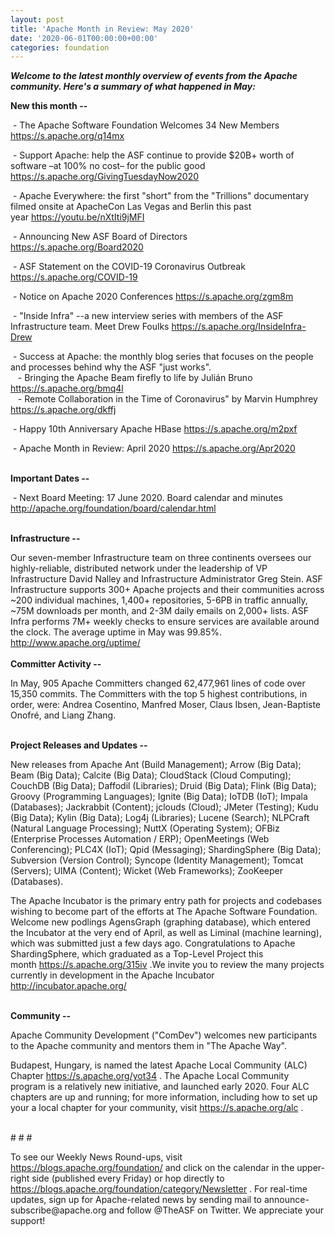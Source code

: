 ```yaml
---
layout: post
title: 'Apache Month in Review: May 2020'
date: '2020-06-01T00:00:00+00:00'
categories: foundation
---
```

<p><i><span style="font-weight: 700;">Welcome to the latest monthly overview of events from the Apache community. Here's a summary of what happened in May:</span></i></p><p><span style="font-weight: 700;">New this month --</span></p><p><span style="font-size: 14px;">&nbsp;- </span>The Apache Software Foundation Welcomes 34 New Members <a href="https://s.apache.org/q14mx" target="_blank">https://s.apache.org/q14mx</a></p><p>&nbsp;- Support Apache: help the ASF continue to provide $20B+ worth of software –at 100% no cost– for the public good <a href="https://s.apache.org/GivingTuesdayNow2020" target="_blank">https://s.apache.org/GivingTuesdayNow2020</a><br></p><p>&nbsp;- Apache Everywhere:
the&nbsp;first "short" from the "Trillions" documentary filmed onsite at 
ApacheCon Las Vegas and Berlin this past year&nbsp;<a href="https://youtu.be/nXtIti9jMFI" target="_blank">https://youtu.be/nXtIti9jMFI</a>&nbsp; </p><p>&nbsp;- Announcing New ASF Board of Directors <a href="https://s.apache.org/Board2020" target="_blank">https://s.apache.org/Board2020</a>&nbsp;&nbsp;</p><p>&nbsp;- ASF Statement on the COVID-19 Coronavirus Outbreak <a href="https://s.apache.org/COVID-19" target="_blank">https://s.apache.org/COVID-19</a>&nbsp;</p><p>&nbsp;- Notice on Apache 2020 Conferences&nbsp;<a href="https://s.apache.org/zgm8m" target="_blank">https://s.apache.org/zgm8m</a>&nbsp;&nbsp;</p><p>&nbsp;- "Inside Infra" --a new interview series with members of the ASF Infrastructure team. Meet Drew Foulks <a href="https://s.apache.org/InsideInfra-Drew" target="_blank">https://s.apache.org/InsideInfra-Drew</a></p><p>&nbsp;- Success at Apache: the monthly blog series that focuses on the people and processes behind why the ASF "just works". <br>&nbsp;&nbsp; - Bringing the Apache Beam firefly to life by Julián Bruno <a href="https://s.apache.org/bmq4l" target="_blank">https://s.apache.org/bmq4l</a><br>&nbsp;&nbsp; - Remote Collaboration in the Time of Coronavirus" by Marvin Humphrey <a href="https://s.apache.org/dkffj" target="_blank">https://s.apache.org/dkffj</a> </p><p>&nbsp;- Happy 10th Anniversary Apache HBase&nbsp;<a href="https://s.apache.org/m2pxf" target="_blank">https://s.apache.org/m2pxf</a>&nbsp;</p><p>&nbsp;- Apache Month in Review: April 2020 <a href="https://s.apache.org/Apr2020" target="_blank">https://s.apache.org/Apr2020</a></p><p><br><span style="font-weight: 700;">Important Dates --</span></p><p>&nbsp;- Next Board Meeting: 17 June 2020. Board calendar and minutes <a href="http://apache.org/foundation/board/calendar.html" target="_blank">http://apache.org/foundation/board/calendar.html</a></p><p><br><span style="font-weight: 700;">Infrastructure --</span></p><div>Our
 seven-member Infrastructure team on three continents oversees our 
highly-reliable, distributed network under the leadership of VP 
Infrastructure David Nalley and Infrastructure Administrator Greg Stein.
 ASF Infrastructure supports 300+ Apache projects and their communities 
across ~200 individual machines, 1,400+ repositories, 5-6PB in traffic 
annually, ~75M downloads per month, and 2-3M daily emails on 2,000+ 
lists. ASF Infra performs 7M+ weekly checks to ensure services are 
available around the clock. The average uptime in May was 99.85%. <a href="http://www.apache.org/uptime/" target="_blank">http://www.apache.org/uptime/</a><b><br></b></div><div><b><br></b></div><div><b>Committer Activity --</b></div><p>In May, 905 Apache Committers changed 62,477,961 lines of code over 15,350 commits. The Committers with the top 5 highest contributions, in 
order, were: Andrea Cosentino, Manfred Moser, Claus Ibsen, Jean-Baptiste Onofré, and Liang Zhang.&nbsp; </p><p><b><br>Project Releases and Updates --</b></p><p>New releases from Apache Ant (Build Management); Arrow (Big Data); Beam (Big Data); Calcite (Big Data); CloudStack (Cloud Computing); CouchDB (Big Data); Daffodil (Libraries); Druid (Big Data); Flink (Big
 Data); Groovy (Programming Languages); Ignite (Big
 Data); IoTDB (IoT); Impala (Databases); Jackrabbit (Content); jclouds (Cloud); JMeter (Testing); Kudu (Big Data); Kylin (Big Data); Log4j (Libraries); Lucene (Search); NLPCraft (Natural Language Processing); NuttX (Operating System); OFBiz (Enterprise Processes Automation / ERP); OpenMeetings (Web Conferencing); PLC4X (IoT); Qpid
 (Messaging); ShardingSphere (Big Data); Subversion (Version Control); Syncope (Identity Management); Tomcat (Servers); UIMA (Content); Wicket (Web Frameworks); ZooKeeper (Databases).</p><p>The
 Apache Incubator is the primary entry path for projects and codebases 
wishing to become part of the efforts at The Apache Software Foundation. Welcome new podlings AgensGraph (graphing database), which entered the Incubator at the very end of April, as well as Liminal (machine learning), which was submitted just a few days ago.&nbsp;Congratulations to Apache ShardingSphere, which graduated as a Top-Level Project this month&nbsp;<a href="https://s.apache.org/315iv" target="_blank">https://s.apache.org/315iv</a>&nbsp;.We invite you to review 
the many projects currently in development in the Apache Incubator <a href="http://incubator.apache.org/" target="_blank">http://incubator.apache.org/</a>&nbsp; &nbsp;<br><br></p><p><b>Community --</b></p><p>Apache Community Development ("ComDev") welcomes new participants to the Apache community and mentors them in "The Apache Way".</p><p>Budapest, Hungary, is named the latest Apache Local Community (ALC) Chapter <a href="https://s.apache.org/yot34" target="_blank">https://s.apache.org/yot34</a>&nbsp;. The Apache Local Community program is a relatively new initiative, and launched early 2020. Four ALC chapters are up and running; for more information, including how to set up your a local chapter for your community, visit&nbsp;<a href="https://s.apache.org/alc" target="_blank">https://s.apache.org/alc</a>&nbsp;.</p><p><span style="font-size: 14px;"><br></span># # #</p><p>To see our Weekly News Round-ups, visit <a href="https://blogs.apache.org/foundation/" target="_blank">https://blogs.apache.org/foundation/</a>&nbsp;and click on the calendar in the upper-right side (published every Friday) or hop directly to <a href="https://blogs.apache.org/foundation/category/Newsletter" target="_blank">https://blogs.apache.org/foundation/category/Newsletter</a>&nbsp;.
 For real-time updates, sign up for Apache-related news by sending mail 
to announce-subscribe@apache.org and follow @TheASF on Twitter. We 
appreciate your support!</p>
